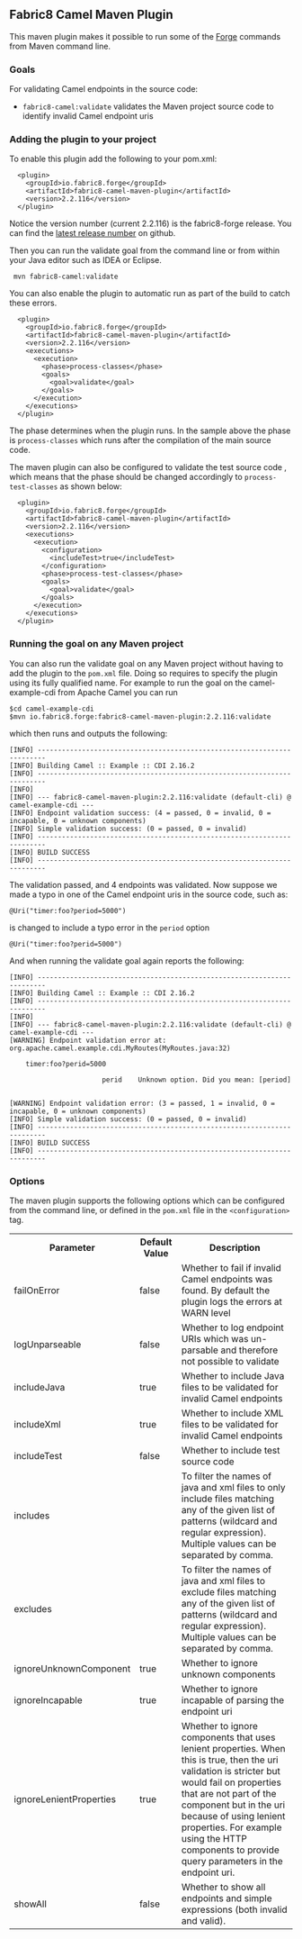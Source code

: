## Fabric8 Camel Maven Plugin

This maven plugin makes it possible to run some of the [Forge](forge.md) commands from Maven command line.


### Goals

For validating Camel endpoints in the source code:

* `fabric8-camel:validate` validates the Maven project source code to identify invalid Camel endpoint uris

### Adding the plugin to your project

To enable this plugin add the following to your pom.xml:

      <plugin>
        <groupId>io.fabric8.forge</groupId>
        <artifactId>fabric8-camel-maven-plugin</artifactId>
        <version>2.2.116</version>
      </plugin>

Notice the version number (current 2.2.116) is the fabric8-forge release. You can find the [latest release number](https://github.com/fabric8io/fabric8-forge/releases) on github. 

Then you can run the validate goal from the command line or from within your Java editor such as IDEA or Eclipse.

     mvn fabric8-camel:validate

You can also enable the plugin to automatic run as part of the build to catch these errors.

      <plugin>
        <groupId>io.fabric8.forge</groupId>
        <artifactId>fabric8-camel-maven-plugin</artifactId>
        <version>2.2.116</version>
        <executions>
          <execution>
            <phase>process-classes</phase>      
            <goals>
              <goal>validate</goal>
            </goals>
          </execution>
        </executions>
      </plugin>

The phase determines when the plugin runs. In the sample above the phase is `process-classes` which runs after the compilation of the main source code.

The maven plugin can also be configured to validate the test source code , which means that the phase should be changed accordingly to `process-test-classes` as shown below:

      <plugin>
        <groupId>io.fabric8.forge</groupId>
        <artifactId>fabric8-camel-maven-plugin</artifactId>
        <version>2.2.116</version>
        <executions>
          <execution>
            <configuration>
              <includeTest>true</includeTest>
            </configuration>
            <phase>process-test-classes</phase>      
            <goals>
              <goal>validate</goal>
            </goals>
          </execution>
        </executions>
      </plugin>


### Running the goal on any Maven project

You can also run the validate goal on any Maven project without having to add the plugin to the `pom.xml` file. Doing so requires to specify the plugin using its fully qualified name. For example to run the goal on the camel-example-cdi from Apache Camel you can run

    $cd camel-example-cdi
    $mvn io.fabric8.forge:fabric8-camel-maven-plugin:2.2.116:validate

which then runs and outputs the following:

```
[INFO] ------------------------------------------------------------------------
[INFO] Building Camel :: Example :: CDI 2.16.2
[INFO] ------------------------------------------------------------------------
[INFO]
[INFO] --- fabric8-camel-maven-plugin:2.2.116:validate (default-cli) @ camel-example-cdi ---
[INFO] Endpoint validation success: (4 = passed, 0 = invalid, 0 = incapable, 0 = unknown components)
[INFO] Simple validation success: (0 = passed, 0 = invalid)
[INFO] ------------------------------------------------------------------------
[INFO] BUILD SUCCESS
[INFO] ------------------------------------------------------------------------
```

The validation passed, and 4 endpoints was validated. Now suppose we made a typo in one of the Camel endpoint uris in the source code, such as:

    @Uri("timer:foo?period=5000")

is changed to include a typo error in the `period` option

    @Uri("timer:foo?perid=5000")

And when running the validate goal again reports the following:

```
[INFO] ------------------------------------------------------------------------
[INFO] Building Camel :: Example :: CDI 2.16.2
[INFO] ------------------------------------------------------------------------
[INFO]
[INFO] --- fabric8-camel-maven-plugin:2.2.116:validate (default-cli) @ camel-example-cdi ---
[WARNING] Endpoint validation error at: org.apache.camel.example.cdi.MyRoutes(MyRoutes.java:32)

	timer:foo?perid=5000

	                   perid    Unknown option. Did you mean: [period]


[WARNING] Endpoint validation error: (3 = passed, 1 = invalid, 0 = incapable, 0 = unknown components)
[INFO] Simple validation success: (0 = passed, 0 = invalid)
[INFO] ------------------------------------------------------------------------
[INFO] BUILD SUCCESS
[INFO] ------------------------------------------------------------------------
```


### Options

The maven plugin supports the following options which can be configured from the command line, or defined in the `pom.xml` file in the `<configuration>` tag.

<table class="table table-striped">
<tr>
<th>Parameter</th>
<th>Default Value</th>
<th>Description</th>
</tr>
<tr>
<td>failOnError</td>
<td>false</td>
<td>Whether to fail if invalid Camel endpoints was found. By default the plugin logs the errors at WARN level</td>
</tr>
<tr>
<td>logUnparseable</td>
<td>false</td>
<td>Whether to log endpoint URIs which was un-parsable and therefore not possible to validate</td>
</tr>
<tr>
<td>includeJava</td>
<td>true</td>
<td>Whether to include Java files to be validated for invalid Camel endpoints</td>
</tr>
<tr>
<td>includeXml</td>
<td>true</td>
<td>Whether to include XML files to be validated for invalid Camel endpoints</td>
</tr>
<tr>
<td>includeTest</td>
<td>false</td>
<td>Whether to include test source code</td>
</tr>
<tr>
<td>includes</td>
<td></td>
<td>To filter the names of java and xml files to only include files matching any of the given list of patterns (wildcard and regular expression). Multiple values can be separated by comma.</td>
</tr>
<tr>
<td>excludes</td>
<td></td>
<td>To filter the names of java and xml files to exclude files matching any of the given list of patterns (wildcard and regular expression). Multiple values can be separated by comma.</td>
</tr>
<tr>
<td>ignoreUnknownComponent</td>
<td>true</td>
<td>Whether to ignore unknown components</td>
</tr>
<tr>
<td>ignoreIncapable</td>
<td>true</td>
<td>Whether to ignore incapable of parsing the endpoint uri</td>
</tr>
<tr>
<td>ignoreLenientProperties</td>
<td>true</td>
<td>Whether to ignore components that uses lenient properties. When this is true, then the uri validation is stricter but would fail on properties that are not part of the component but in the uri because of using lenient properties. For example using the HTTP components to provide query parameters in the endpoint uri.</td>
</tr>
<tr>
<td>showAll</td>
<td>false</td>
<td>Whether to show all endpoints and simple expressions (both invalid and valid).</td>
</tr>
</table>